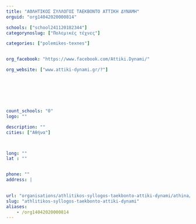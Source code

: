 ```yaml
---
title: "ΑΘΛΗΤΙΚΟΣ ΣΥΛΛΟΓΟΣ ΤΑΕΚΒΟΝΤΟ ΑΤΤΙΚΗ ΔΥΝΑΜΗ"
orguid: "org14042020000814"

schools: ["school241120182344"]
categorynoslug: ["Πολεμικές τέχνες"]

categories: ["polemikes-texnes"]


org_facebook: "https://www.facebook.com/Attiki.Dynami/"

org_website: ["www.attiki-dynami.gr/?"]







count_schools: "0"
logo: ""

description: ""
cities: ["Αθήνα"]



long: ""
lat : ""


phone: ""
address: |
    

url: "organisations/athlitikos-syllogos-taekbonto-attiki-dynami/athina/polemikes-texnes"
slug: "athlitikos-syllogos-taekbonto-attiki-dynami"
aliases:
    - /org14042020000814
---
```



